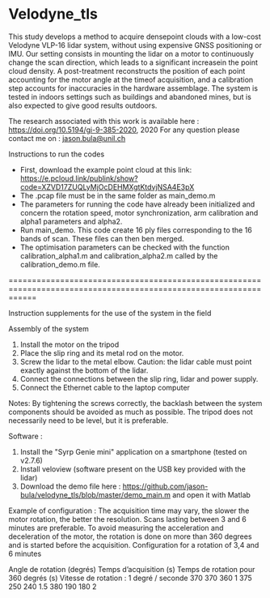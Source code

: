 # Velodyne_tls

This  study  develops  a  method  to  acquire  densepoint  clouds  with  a  low-cost  Velodyne  VLP-16  lidar  system, without using expensive GNSS positioning or IMU. Our setting consists  in  mounting  the  lidar  on  a  motor  to  continuously change the scan direction, which leads to a significant increasein  the  point  cloud  density.  A  post-treatment  reconstructs  the position of each point accounting for the motor angle at the timeof acquisition, and a calibration step accounts for inaccuracies in  the  hardware  assemblage.  The  system  is  tested  in  indoors settings  such  as  buildings  and  abandoned  mines,  but  is  also expected  to  give  good  results  outdoors. 

The research associated with this work is available here : https://doi.org/10.5194/gi-9-385-2020, 2020
For any question please contact me on : jason.bula@unil.ch



Instructions to run the codes

- First, download the example point cloud at this link: https://e.pcloud.link/publink/show?code=XZVD17ZUQLyMjOcDEHMXgtKtdvjNSA4E3pX
- The .pcap file must be in the same folder as main_demo.m
- The parameters for running the code have already been initialized and concern the rotation speed, motor synchronization, arm calibration and alpha1 parameters and alpha2.
- Run main_demo. This code create 16 ply files corresponding to the 16 bands of scan. These files can then ben merged.
- The optimisation parameters can be checked with the function calibration_alpha1.m and calibration_alpha2.m called by the calibration_demo.m file.

==================================================================================================================

Instruction supplements for the use of the system in the field

Assembly of the system
1) Install the motor on the tripod
2) Place the slip ring and its metal rod on the motor.
3) Screw the lidar to the metal elbow. Caution: the lidar cable must point exactly against the bottom of the lidar. 
4) Connect the connections between the slip ring, lidar and power supply.
5) Connect the Ethernet cable to the laptop computer

Notes: By tightening the screws correctly, the backlash between the system components should be avoided as much as possible. The tripod does not necessarily need to be level, but it is preferable. 

Software :
1) Install the "Syrp Genie mini" application on a smartphone (tested on v2.7.6)
2) Install veloview (software present on the USB key provided with the lidar)
3) Download the demo file here : https://github.com/jason-bula/velodyne_tls/blob/master/demo_main.m and open it with Matlab

Example of configuration :
The acquisition time may vary, the slower the motor rotation, the better the resolution. Scans lasting between 3 and 6 minutes are preferable. To avoid measuring the acceleration and deceleration of the motor, the rotation is done on more than 360 degrees and is started before the acquisition. 
Configuration for a rotation of 3,4 and 6 minutes

Angle de rotation (degrés)	Temps d’acquisition (s)	Temps de rotation pour 360 degrés (s)	Vitesse de rotation : 1 degré / seconde
370	370 	360	1
375	250	240	1.5
380	190	180	2

